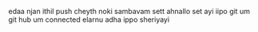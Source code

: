 edaa njan ithil push cheyth noki sambavam sett ahnallo
set ayi iipo git um git hub um connected elarnu adha ippo sheriyayi
